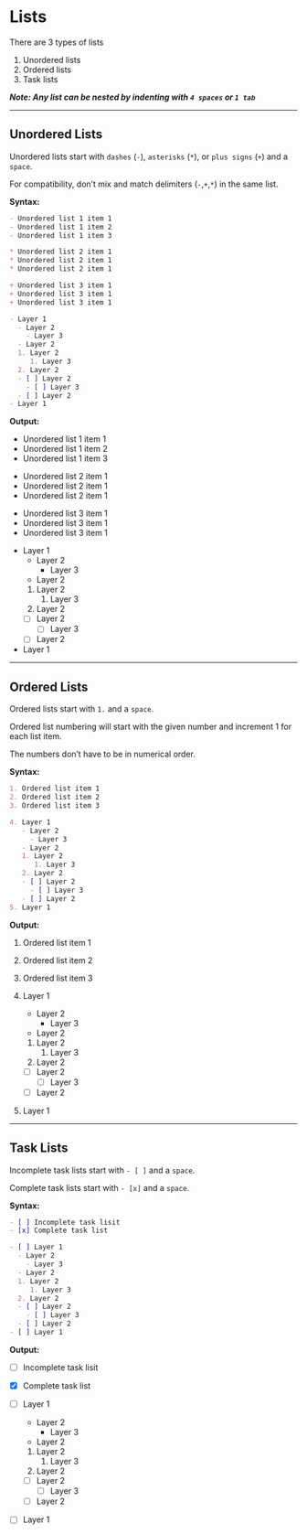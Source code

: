 # Lists

There are 3 types of lists
1. Unordered lists
2. Ordered lists
3. Task lists

***Note: Any list can be nested by indenting with `4 spaces` or `1 tab`***

---


## Unordered Lists

Unordered lists start with `dashes` (`-`), `asterisks` (`*`), or `plus signs` (`+`) and a `space`.

For compatibility, don’t mix and match delimiters (`-`,`+`,`*`) in the same list.

**Syntax:**

```md
- Unordered list 1 item 1
- Unordered list 1 item 2
- Unordered list 1 item 3

* Unordered list 2 item 1
* Unordered list 2 item 1
* Unordered list 2 item 1

+ Unordered list 3 item 1
+ Unordered list 3 item 1
+ Unordered list 3 item 1

- Layer 1
  - Layer 2
    - Layer 3
  - Layer 2
  1. Layer 2
     1. Layer 3
  2. Layer 2
  - [ ] Layer 2
    - [ ] Layer 3 
  - [ ] Layer 2
- Layer 1
```

**Output:**

- Unordered list 1 item 1
- Unordered list 1 item 2
- Unordered list 1 item 3

* Unordered list 2 item 1
* Unordered list 2 item 1
* Unordered list 2 item 1

+ Unordered list 3 item 1
+ Unordered list 3 item 1
+ Unordered list 3 item 1

- Layer 1
  - Layer 2
    - Layer 3
  - Layer 2
  1. Layer 2
     1. Layer 3
  2. Layer 2
  - [ ] Layer 2
    - [ ] Layer 3 
  - [ ] Layer 2
- Layer 1

---


## Ordered Lists

Ordered lists start with `1.` and a `space`. 

Ordered list numbering will start with the given number and increment 1 for each list item.

The numbers don’t have to be in numerical order.

**Syntax:**

```md
1. Ordered list item 1
2. Ordered list item 2
3. Ordered list item 3

4. Layer 1
   - Layer 2
     - Layer 3
   - Layer 2
   1. Layer 2
      1. Layer 3
   2. Layer 2
   - [ ] Layer 2
     - [ ] Layer 3 
   - [ ] Layer 2
5. Layer 1
```

**Output:**

1. Ordered list item 1
2. Ordered list item 2
3. Ordered list item 3

4. Layer 1
   - Layer 2
     - Layer 3
   - Layer 2
   1. Layer 2
      1. Layer 3
   2. Layer 2
   - [ ] Layer 2
     - [ ] Layer 3 
   - [ ] Layer 2
5. Layer 1

---


## Task Lists

Incomplete task lists start with `- [ ]` and a `space`.

Complete task lists start with `- [x]` and a `space`.

**Syntax:**

```md
- [ ] Incomplete task lisit
- [x] Complete task list

- [ ] Layer 1
  - Layer 2
    - Layer 3
  - Layer 2
  1. Layer 2
     1. Layer 3
  2. Layer 2
  - [ ] Layer 2
    - [ ] Layer 3 
  - [ ] Layer 2
- [ ] Layer 1
```

**Output:**

- [ ] Incomplete task lisit
- [x] Complete task list

- [ ] Layer 1
  - Layer 2
    - Layer 3
  - Layer 2
  1. Layer 2
     1. Layer 3
  2. Layer 2
  - [ ] Layer 2
    - [ ] Layer 3 
  - [ ] Layer 2
- [ ] Layer 1